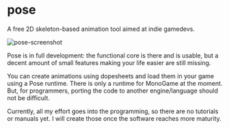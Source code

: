 # pose
A free 2D skeleton-based animation tool aimed at indie gamedevs.

![pose-screenshot](https://github.com/thomasvt/pose/blob/main/Manual/Pose-screenshot.png)

Pose is in full development: the functional core is there and is usable, but a decent amount of small features making your life easier are still missing.

You can create animations using dopesheets and load them in your game using a Pose runtime. There is only a runtime for MonoGame at the moment. But, for programmers, porting the code to another engine/language should not be difficult.

Currently, all my effort goes into the programming, so there are no tutorials or manuals yet. I will create those once the software reaches more maturity.
